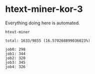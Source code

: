 # htext-miner-kor-3

Everything doing here is automated.

```
htext-miner

total: 1633/9855 (16.570268899036023%)

job0: 298
job1: 344
job2: 320
job3: 345
job4: 326
```